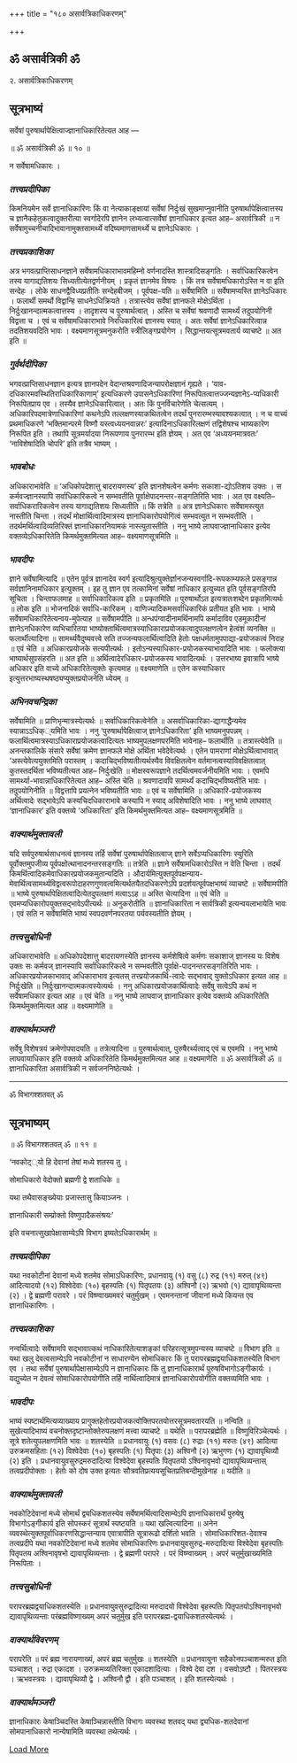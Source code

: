 +++
title = "१८० असार्वत्रिकाधिकरणम्"

+++


## ॐ असार्वत्रिकी ॐ

२. असार्वत्रिकाधिकरणम्

## **सूत्रभाष्यं**

सर्वेषां पुरुषार्थापेक्षित्वाज्ज्ञानाधिकारितेत्यत आह —

॥ ॐ असार्वत्रिकी ॐ ॥ १० ॥

न सर्वेषामधिकारः ।

### ***तत्त्वप्रदीपिका***

किमनियमेन सर्वे ज्ञानाधिकारिणः किं वा नेत्याकाङ्क्षायां सर्वेषां निर्दुःखं सुखमाप्नुवानीति पुरुषार्थापेक्षित्वात्तस्य च ज्ञानैकहेतुकत्वादुक्तरीत्या स्वर्गादेरपि ज्ञानेन लभ्यत्वात्सर्वेषां ज्ञानाधिकार इत्यत आह– असार्वत्रिकी ॥ न सर्वेषामुच्चनीचादिभावानामुक्तसामर्थ्ये वदिष्यमाणसामर्थ्ये च ज्ञानेऽधिकारः ।

### ***तत्त्वप्रकाशिका***

अत्र भगवत्प्राप्तिसाधनज्ञाने सर्वेषामधिकाराभावमहिम्नो वर्णनादस्ति शास्त्रादिसङ्गतिः । सर्वाधिकारिकत्वेन तस्य यागाद्यतिशयः सिध्यतीत्येतद्वर्णनीयम् । प्रकृतं ज्ञानमेव विषयः । किं तत्र सर्वेषामधिकारोऽस्ति न वा इति सन्देहः । लोके साधनद्वैविध्यप्रतीतिः सन्देहबीजम् । पूर्वपक्ष-यति ॥ सर्वेषामिति ॥ सर्वेषामप्यस्ति ज्ञानेऽधिकारः । फलार्थी समर्थो विद्वान्हि साधनेऽधिक्रियते । तत्रास्त्येव सर्वेषां ज्ञानफले मोक्षेऽर्थिता । निर्दुःखानन्दात्मकत्वात्तस्य । तादृशस्य च पुरुषार्थत्वात् । अस्ति च सर्वेषां श्रवणादौ सामर्थ्यं तदुपयोगिनी विद्वत्ता च । एवं च सर्वेषामधिकाराभावे निरधिकारित्वं ज्ञानस्य स्यात् । अतः सर्वेषां ज्ञानेऽधिकारित्वान्न तदतिशयवदिति भावः । वक्ष्यमाणसूत्रमनुकरोति स्त्रीलिङ्गप्रयोगेण । सिद्धान्तयत्सूत्रमवतार्य व्याचष्टे ॥ अत इति ॥

### ***गुर्वर्थदीपिका***

भगवत्प्राप्तिसाधनज्ञान इत्यत्र ज्ञानपदेन वेदान्तश्रवणादिजन्यापरोक्षज्ञानं गृह्यते । ‘याव-दधिकारमवस्थितिराधिकारिकाणाम्’ इत्यधिकरणे उपासनेऽधिकारिणां निरूपितत्वात्तज्जन्यज्ञानेऽ-प्यधिकारी निरूपितप्राय एव । तस्यैव ज्ञानेऽधिकारित्वात् । अतः किं पुनर्विचारेणेति चेत्सत्यम् । अधिकारिपदमात्रेणाधिकारिणां कथनेऽपि तल्लक्षणस्याकथितत्वेन तदर्थं पुनरारम्भस्यावश्यकत्वात् । न च वाच्यं प्रथमाधिकरणे ‘भक्तिमान्परमे विष्णौ यस्त्वध्ययनवान्नरः’ इत्यादिनाऽधिकारिलक्षणं तद्विशेषश्च भाष्यकारेण निरूपित इति । तथापि सूत्रमर्यादया निरूपणाय पुनरारम्भ इति ज्ञेयम् । अत एव ‘अध्ययनमात्रवतः’ ‘नाविशेषादिति चोपरि’ इति तत्रैव भाष्यम् ।

### ***भावबोधः***

अधिकाराभावेति ॥ ‘अधिकोपदेशात्तु बादरायणस्य’ इति ज्ञानशेषत्वेन कर्मणः सकाशा-द्योऽतिशय उक्तः । स कर्मवज्ज्ञानस्यापि सर्वाधिकारिकत्वे न सम्भवतीति पूर्वाक्षेपादनन्तर-सङ्गतिरिति भावः । अत एव वक्ष्यति– सर्वाधिकरारिकत्वेन तस्य यागाद्यतिशयः सिध्यतीति ॥ किं तत्रेति ॥ अत्र ज्ञानेऽधिकारः सर्वेषामस्त्युत नास्तीति चिन्ता । तदर्थं मोक्षार्थित्वादिमात्रस्य ज्ञानाधिकारोपयोगित्वं सम्भवत्युत न सम्भवतीति । तदर्थमर्थित्वादिव्यतिरिक्तं ज्ञानाधिकारनियामकं नास्त्युतास्तीति । ननु भाष्ये लाघवाज्ज्ञानाधिकार इत्येव वक्तव्येऽधिकारितेति किमर्थमुक्तमित्यत आह– वक्ष्यमाणसूत्रमिति ॥

### ***भावदीपः***

ज्ञाने सर्वेषामित्यादि ॥ एतेन पूर्वत्र ज्ञानादेव स्वर्ग इत्यादिश्रुत्युक्तेर्ज्ञानजन्यस्वर्गादि-रूपकाम्यफले प्रसङ्गान्न सर्वज्ञानिनामधिकार इत्युक्तम् । इह तु ज्ञान एव तत्कामिनां सर्वेषां नाधिकार इत्युच्यत इति पूर्वसङ्गतिरपि सूचिता । चिन्ताफलमाह ॥ सर्वाधिकारिकत्व इति ॥ प्रकृतमिति ॥ पुरुषार्थोऽत इत्यत्रातःशब्देन प्रकृतमित्यर्थः ॥ लोक इति ॥ भोजनादिकं सर्वाधि-कारिकम् । वाणिज्यादिकमसर्वाधिकारिकं प्रतीयत इति भावः । भाष्ये सर्वेषामधिकारितेत्यन्वय-मुपेत्याह ॥ सर्वेषामपीति ॥ अन्धपंग्वादीनामर्थिनामपि कर्मादाविव एडमूकादीनां ज्ञानेऽनधिकारेण व्यभिचारितया भाष्योक्तार्थित्वमात्रस्याधिकाराप्रयोजकत्वादुपलक्षणत्वेन हेत्वंशं व्यनक्ति ॥ फलार्थीत्यादिना ॥ सामर्थ्यवैदुष्यवत्त्वे सति तज्जन्यफलार्थित्वादिति हेतोः पक्षधर्मतामुपपाद्या-प्रयोजकत्वं निराह ॥ एवं चेति ॥ अधिकारप्रयोजके सत्यपीत्यर्थः । इतोऽन्यस्याधिकार-प्रयोजकस्याभावादिति भावः । फलोक्त्या भाष्यार्थसुपसंहरति ॥ अत इति ॥ अर्थित्वादेरधिकार-प्रयोजकस्य भावादित्यर्थः । उत्तरभाष्य इवात्रापि भाष्ये अधिकार इति वाच्ये अधिकारितेत्युक्तेः कृत्यमाह ॥ वक्ष्यमाणेति ॥ एतेन कस्याधिकार इत्युत्तरभाष्यस्थषष्ठ्यप्युक्तप्रयोजनेति ध्येयम् ॥

### ***अभिनवचन्द्रिका***

सर्वेषामिति ॥ प्राणिभृन्मात्रस्येत्यर्थः ॥ सर्वाधिकारिकत्वेनेति ॥ असर्वाधिकारिका-द्यागाद्धैन्यमेव स्यान्नाऽऽधिक््यमिति भावः । ननु ‘पुरुषार्थापेक्षित्वाज् ज्ञानेऽधिकारिता’ इति भाष्यमनुपपन्नम् । फलार्थित्वमात्रस्याऽधिकाराप्रयोजकत्वादित्यतः भाष्यमुपलक्षणपरमिति भावेनाह– फलार्थीति ॥ तत्रास्त्येवेति ॥ अनन्तकालिके संसारे सर्वेषां क्रमेण ज्ञानफले मोक्षे अर्थिता भवेदेवेत्यर्थः । एतेन पामराणां मोक्षेऽर्थित्वाभावात् ‘अस्त्येवेत्ययुक्तमिति परास्तम् । कदाचिद्भविष्यतीत्यर्थस्यैव विवक्षितत्वेन वर्तमानत्वस्याविवक्षितत्वात् कुतस्तदर्थिता भविष्यतीत्यत आह– निर्दुःखेति ॥ मोक्षस्वरूपज्ञाने तदर्थित्वमवर्जनीयमिति भावः । एवमपि सामर्थ्या-भावान्नाधिकारितेत्यत आह– अस्ति चेति ॥ श्रवणादावपि सामर्थ्यं कदाचिद्भविष्यतीति भावः । तदुपयोगिनीति ॥ विद्वत्तापि प्रयत्नेन भविष्यतीति भावः ॥ एवं च सर्वेषामिति ॥ अधिकारि-प्रयोजकस्य अर्थित्वादेः सद्भावेऽपि कस्यचिदधिकाराभावे कस्यापि न स्याद् अविशेषादिति भावः । ननु भाष्ये लाघवात् ‘ज्ञानाधिकार’ इति वक्तव्ये ‘अधिकारिता’ इति किमर्थमुक्तमित्यत आह– वक्ष्यमाणसूत्रमिति ॥

### ***वाक्यार्थमुक्तावली***

यदि सर्वपुरुषार्थसाधनत्वं ज्ञानस्य तर्हि सर्वेषां पुरुषार्थापेक्षितत्वाज् ज्ञाने सर्वेऽप्यधिकारिणः स्युरिति पूर्वोक्तमुपजीव्य पूर्वपक्षोत्थानादनन्तरसङ्गतिः ॥ तत्रेति ॥ ज्ञाने सर्वेषामधिकारोऽस्ति न वेति चिन्ता । तदर्थं किमर्थित्वादिकमेवाधिकारप्रयोजकमुतान्यदिति । औदार्यमित्युक्तपूर्वपक्षन्याय-मेवार्थित्वसामर्थ्यविद्वत्वरूपोदाहरणगुणवत्वमित्यर्थतयैतदधिकरणेऽपि प्रदर्शयत्पूर्वपक्षभाष्यं व्याचष्टे ॥ सर्वेषामपीति ॥ भाष्ये पुरुषार्थापेक्षितत्वादित्येतदुपलक्षणं मत्वाऽऽह ॥ अस्ति चेत्यादिना ॥ एवं चेति ॥ एवमप्यधिकारोपयुक्तसद्भावेऽपीत्यर्थः ॥ अनुकरोतीति ॥ ज्ञानाधिकारिता न सार्वत्रिकी इत्यन्वयलाभायेति भावः । एवं सति न सर्वेषामिति भाष्यं स्वपदवर्णनपरतया पर्यवस्यतीति ज्ञेयम् ।

### ***तत्त्वसुबोधिनी***

अधिकाराभावेति ॥ अधिकोपदेशात्तु बादरायणस्येति ज्ञानस्य कर्मशेषित्वे कर्मणः सकाशाज् ज्ञानस्य यः विशेष उक्तः सः कर्मवज् ज्ञानस्यापि सर्वाधिकारिकत्वे न सम्भवतीति पूर्वाक्षे-पादनन्तरसङ्गतिरिति भावः । अधिकारप्रयोजकाभावाद् अधिकाराभाव इत्यतस् तत्त्प्रयोजकार्थि-त्वादेः सद्भावाद् युक्तोऽधिकार इत्यत आह ॥ निर्दुःखेति ॥ निर्दुःखानन्दात्मकत्वस्येत्यर्थः । ननु अधिकारप्रयोजकार्थित्वादेः सर्वेषु सत्वेऽपि कथं न सर्वेषामधिकार इत्यत आह ॥ एवं चेति ॥ ननु भाष्ये लाघवाज् ज्ञानाधिकार इत्येव वक्तव्ये अधिकारितेति किमर्थमुक्तमित्यत आह ॥ वक्ष्यमाणेति ॥

### ***वाक्यार्थमञ्जरी***

सर्वेषु विशेषत्रयं क्रमेणोपपादयति ॥ तत्रेत्यादिना ॥ पुरुषार्थत्वात्, पुरुषैरर्थ्यत्वाद् एवं च एवमपि । ननु भाष्ये लाघवायाधिकार इति वक्तव्ये अधिकारितेति किमर्थमुक्तमित्यत आह ॥ वक्ष्यमाणेति ॥ ॐ असार्वत्रिकी ॐ ॥ ज्ञानाधिकारिता असार्वत्रिकी न सर्वजननिष्ठेत्यर्थः ।

------------------------------------------------------------------------

ॐ विभागश्शतवत् ॐ

## **सूत्रभाष्यम्**

॥ ॐ विभागश्शतवत् ॐ ॥ ११ ॥

‘नवकोट््यो हि देवानां तेषां मध्ये शतस्य तु ।

सोमाधिकारो वेदोक्तो ब्रह्मणी द्वे शताधिके ॥

यथा तथैवासङ्ख्येयाः प्रजास्तासु कियाञ्जनः ।

ज्ञानाधिकारी सम्प्रोक्तो विष्णुपादैकसंश्रयः’

इति वचनात्सुखापेक्षासाम्येऽपि विभाग इष्यतेऽधिकारार्थम् ॥

### ***तत्त्वप्रदीपिका***

यथा नवकोटीनां देवानां मध्ये शतमेव सोमाऽधिकारिणः, प्रधानवायु (१) वसु (८) रुद्र (११) मरुत् (४९) आदित्यादयो (१२) विश्वेदेवाः (१०) बृहस्पतिः (१) पितृपतयः (३) अश्विनौ (२) ऋभवो (१) द्यावापृथिव्यन्ता (२) । द्वे ब्रह्मणी परावरे । परं विष्ण्वाख्यमवरं चतुर्मुखम् । एवमनन्तानां जीवानां मध्ये कियन्त एव ज्ञानाधिकारिणः ।

### ***तत्त्वप्रकाशिका***

नन्वर्थित्वादेः सर्वेषामपि सद्भावात्कथं नाधिकारितेत्याशङ्कां परिहरत्सूत्रमुपन्यस्य व्याचष्टे ॥ विभाग इति ॥ यथा खलु देवत्वसाम्येऽपि नवकोटीनां न साधारण्येन सोमाधिकारः किं तु परापरब्रह्मद्वयाधिकशतस्येति विभाग एव । तथा सर्वेषां पुरुषार्थापेक्षासाम्येऽपि न ज्ञानाधिकारः किं तु ज्ञानाधिकारार्थं पुरुषविभागोऽङ्गीकार्यः । यद्युच्येत न देवत्वं सोमाधिकारोपयोगीति तर्हि नार्थित्वादिमात्रं ज्ञानाधिकारोपयोगीति वक्तव्यमिति भावः ।

### ***भावदीपः***

भाष्यं स्पष्टार्थमित्यव्याख्याय प्रागुक्तहेतोरप्रयोजकत्वोक्तिपरतयोत्तरसूत्रमवतारयति ॥ नन्विति ॥ सुखेत्यादिभाष्यं वचनोक्तदृष्टान्तोक्तेरुपलक्षणं मत्त्वा व्याचष्टे ॥ यथेति ॥ परापरब्रह्मेति ॥ विष्णुविरिञ्चेत्यर्थः । सूत्रे शतेत्युपलक्षणमिति भावः ॥ शतस्येति ॥ प्रधानवायुः (१) वसवः (८) रुद्राः (११) मरुतः (४९) आदित्या उरुक्रमसहिताः (१२) विश्वेदेवाः (१०) बृहस्पतिः (१) पितृपाः (३) अश्विनौ (२) ऋभुगणः (१) द्यावापृथिव्यौ (२) इति । प्रधानवायुवसुरुद्रमरुदादित्या विश्वेदेवा बृहस्पतिः पितृपतयो ऽश्विनावृभवो द्यावापृथिव्यन्तास् तत्वप्रदीपोक्ताः । हेतोः को दोष उक्त इत्यतः सौत्रवतिप्रत्ययसूचितप्रतिबन्दीमुखेनाह ॥ यदीति ॥

### ***वाक्यार्थमुक्तावली***

नवकोटिदेवानां मध्ये सोमार्थं द्व्यधिकशतस्येव सर्वेषामर्थित्वादिसाम्येऽपि ज्ञानाधिकारार्थं पुरुषेषु विभागोऽङ्गीकार्य इति सोपस्करं सूत्रार्थं स्पष्टयति ॥ यथा खल्वित्यादिना ॥ अनेन व्यवस्थेत्युक्तपूर्वाधिकरणसिद्धान्तन्याय एवात्रापीति सूत्रारूढो दर्शितो भवति । सोमाधिकारिशत-देवाश्च तत्वप्रदीपे यथा नवकोटिदेवानां मध्ये शतमेव सोमाधिकारिणः प्रधानवायुवसुरुद्र-मरुदादित्या विश्वेदेवा बृहस्पतिः पितृपतय अश्विनावृषभो द्यावापृथिव्यन्ताः । द्वे ब्रह्मणी परापरे । परं विष्ण्वाख्यम् । अपरं चतुर्मुखाख्यमिति निरूपिताः ।

### ***तत्त्वसुबोधिनी***

परापरब्रह्मद्वयाधिकशतस्येति ॥ प्रधानवायुवसुरुद्रादित्या मरुदादयो विश्वेदेवा बृहस्पतिः पितृपतयोऽश्विनावृभवो द्यावापृथिव्यन्ताः परंब्रह्मविष्णाख्यम् अपरं चतुर्मुख इति परापरब्रह्म-द्वयाधिकशतस्येत्यर्थः ।

### ***वाक्यार्थविवरणम्***

परापरेति ॥ परं ब्रह्म नारायणाख्यं, अपरं ब्रह्म चतुर्मुखः ॥ शतस्येति ॥ प्रधानवायुना सहैकोनपञ्चाशन्मरुत इति पञ्चाशत् । रुद्रा एकादश । उरुक्रमव्यतिरिक्ता एकादशादित्याः । विश्वे देवा दश । वसवोऽष्टौ । पितरस्त्रयः । ऋभवस्त्रयः । द्यावापृथिव्यौ द्वे । अश्विनौ द्वौ । इति पञ्चाशत् । इति शतस्येत्यर्थः ।

### ***वाक्यार्थमञ्जरी***

ज्ञानाधिकारः केषाञ्चिदस्ति केषाञ्चिन्नास्तीति विभागः व्यवस्था शतवद् यथा द्व्यधिक-शतदेवानां सोमपानाधिकारो नान्येषामिति व्यवस्था तथेत्यर्थः ।

[Load More](javaऽcriptःvoid(0))

